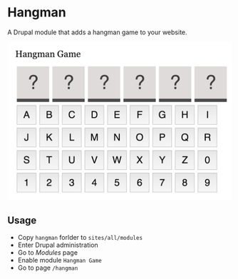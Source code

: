 # Hangman
A Drupal module that adds a hangman game to your website.

![screenshot](./images/screenshot.png)

## Usage

- Copy `hangman` forlder to `sites/all/modules`
- Enter Drupal administration
- Go to _Modules_ page
- Enable module `Hangman Game`
- Go to page `/hangman`
